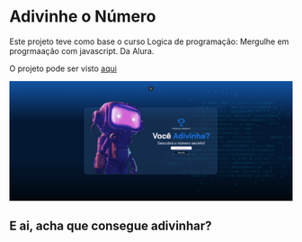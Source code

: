 <h1>Adivinhe o Número</h1>
<p>Este projeto teve como base o curso <span>Logica de programação: Mergulhe em progrmaação com javascript.</span> Da Alura.</p>
<p>O projeto pode ser visto <span><a href="https://pedroleite321.github.io/AdivinheONumero_Alura/" target="_blank">aqui</a></span></p>
<img src="./img/Captura de tela 2024-01-19 122519.png">
<h2>E ai, acha que consegue adivinhar?</h2>